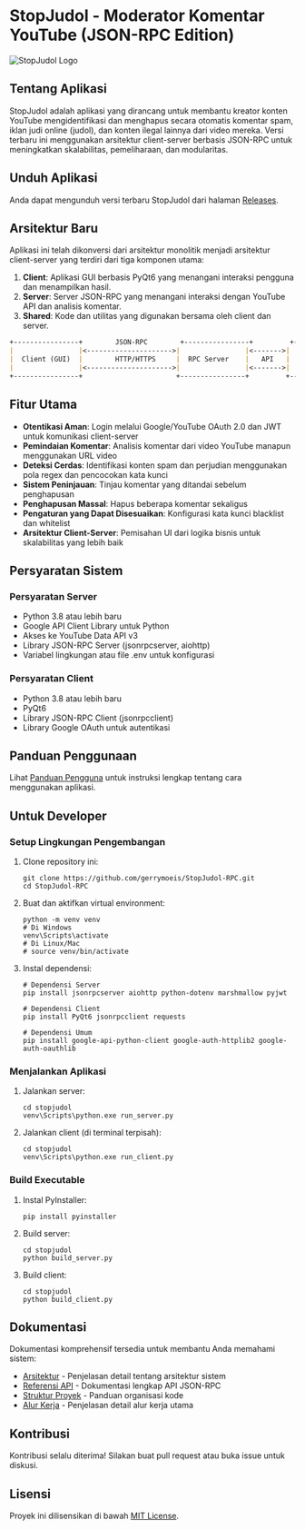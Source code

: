 # StopJudol - Moderator Komentar YouTube (JSON-RPC Edition)

![StopJudol Logo](main-app/assets/icons/app_icon.ico)

## Tentang Aplikasi

StopJudol adalah aplikasi yang dirancang untuk membantu kreator konten YouTube mengidentifikasi dan menghapus secara otomatis komentar spam, iklan judi online (judol), dan konten ilegal lainnya dari video mereka. Versi terbaru ini menggunakan arsitektur client-server berbasis JSON-RPC untuk meningkatkan skalabilitas, pemeliharaan, dan modularitas.

## Unduh Aplikasi

Anda dapat mengunduh versi terbaru StopJudol dari halaman [Releases](https://github.com/gerrymoeis/StopJudol-RPC/releases/latest).

## Arsitektur Baru

Aplikasi ini telah dikonversi dari arsitektur monolitik menjadi arsitektur client-server yang terdiri dari tiga komponen utama:

1. **Client**: Aplikasi GUI berbasis PyQt6 yang menangani interaksi pengguna dan menampilkan hasil.
2. **Server**: Server JSON-RPC yang menangani interaksi dengan YouTube API dan analisis komentar.
3. **Shared**: Kode dan utilitas yang digunakan bersama oleh client dan server.

```markdown
+----------------+        JSON-RPC        +----------------+         +----------------+
|                |<--------------------->|                |<------->|                |
|  Client (GUI)  |        HTTP/HTTPS     |  RPC Server    |   API   |  YouTube API   |
|                |<--------------------->|                |<------->|                |
+----------------+                       +----------------+         +----------------+
```

## Fitur Utama

- **Otentikasi Aman**: Login melalui Google/YouTube OAuth 2.0 dan JWT untuk komunikasi client-server
- **Pemindaian Komentar**: Analisis komentar dari video YouTube manapun menggunakan URL video
- **Deteksi Cerdas**: Identifikasi konten spam dan perjudian menggunakan pola regex dan pencocokan kata kunci
- **Sistem Peninjauan**: Tinjau komentar yang ditandai sebelum penghapusan
- **Penghapusan Massal**: Hapus beberapa komentar sekaligus
- **Pengaturan yang Dapat Disesuaikan**: Konfigurasi kata kunci blacklist dan whitelist
- **Arsitektur Client-Server**: Pemisahan UI dari logika bisnis untuk skalabilitas yang lebih baik

## Persyaratan Sistem

### Persyaratan Server
- Python 3.8 atau lebih baru
- Google API Client Library untuk Python
- Akses ke YouTube Data API v3
- Library JSON-RPC Server (jsonrpcserver, aiohttp)
- Variabel lingkungan atau file .env untuk konfigurasi

### Persyaratan Client
- Python 3.8 atau lebih baru
- PyQt6
- Library JSON-RPC Client (jsonrpcclient)
- Library Google OAuth untuk autentikasi

## Panduan Penggunaan

Lihat [Panduan Pengguna](stopjudol/README.md) untuk instruksi lengkap tentang cara menggunakan aplikasi.

## Untuk Developer

### Setup Lingkungan Pengembangan

1. Clone repository ini:
   ```
   git clone https://github.com/gerrymoeis/StopJudol-RPC.git
   cd StopJudol-RPC
   ```

2. Buat dan aktifkan virtual environment:
   ```
   python -m venv venv
   # Di Windows
   venv\Scripts\activate
   # Di Linux/Mac
   # source venv/bin/activate
   ```

3. Instal dependensi:
   ```
   # Dependensi Server
   pip install jsonrpcserver aiohttp python-dotenv marshmallow pyjwt
   
   # Dependensi Client
   pip install PyQt6 jsonrpcclient requests
   
   # Dependensi Umum
   pip install google-api-python-client google-auth-httplib2 google-auth-oauthlib
   ```

### Menjalankan Aplikasi

1. Jalankan server:
   ```
   cd stopjudol
   venv\Scripts\python.exe run_server.py
   ```

2. Jalankan client (di terminal terpisah):
   ```
   cd stopjudol
   venv\Scripts\python.exe run_client.py
   ```

### Build Executable

1. Instal PyInstaller:
   ```
   pip install pyinstaller
   ```

2. Build server:
   ```
   cd stopjudol
   python build_server.py
   ```

3. Build client:
   ```
   cd stopjudol
   python build_client.py
   ```

## Dokumentasi

Dokumentasi komprehensif tersedia untuk membantu Anda memahami sistem:

- [Arsitektur](stopjudol/docs/architecture.md) - Penjelasan detail tentang arsitektur sistem
- [Referensi API](stopjudol/docs/api_reference.md) - Dokumentasi lengkap API JSON-RPC
- [Struktur Proyek](stopjudol/docs/project_structure.md) - Panduan organisasi kode
- [Alur Kerja](stopjudol/docs/workflow.md) - Penjelasan detail alur kerja utama

## Kontribusi

Kontribusi selalu diterima! Silakan buat pull request atau buka issue untuk diskusi.

## Lisensi

Proyek ini dilisensikan di bawah [MIT License](LICENSE).
